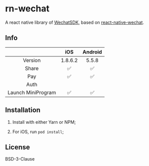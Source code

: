 # rn-wechat

A react native library of [WechatSDK](https://developers.weixin.qq.com/doc/oplatform/Mobile_App/Resource_Center_Homepage.html), based on [react-native-wechat](https://github.com/yorkie/react-native-wechat).

## Info

|                    |   iOS   | Android |
| :----------------: | :-----: | :-----: |
|      Version       | 1.8.6.2 |  5.5.8  |
|       Share        |    ✅    |    ✅    |
|        Pay         |    ✅    |    ✅    |
|        Auth        |         |         |
| Launch MiniProgram |    ✅    |    ✅    |

## Installation

1. Install with either Yarn or NPM;

2. For iOS, run `pod install`;

## License

BSD-3-Clause

